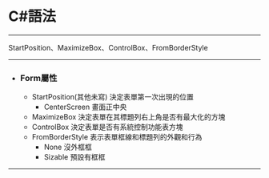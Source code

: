 
# C#語法
*****  
StartPosition、MaximizeBox、ControlBox、FromBorderStyle  
*****  
+ ### Form屬性  	
	+ StartPosition(其他未寫) 決定表單第一次出現的位置  
		- CenterScreen 畫面正中央  
	+ MaximizeBox  決定表單在其標題列右上角是否有最大化的方塊  
 	+ ControlBox  決定表單是否有系統控制功能表方塊  
	+ FromBorderStyle 表示表單框線和標題列的外觀和行為  
		- None 沒外框框
		- Sizable 預設有框框
	
*****


